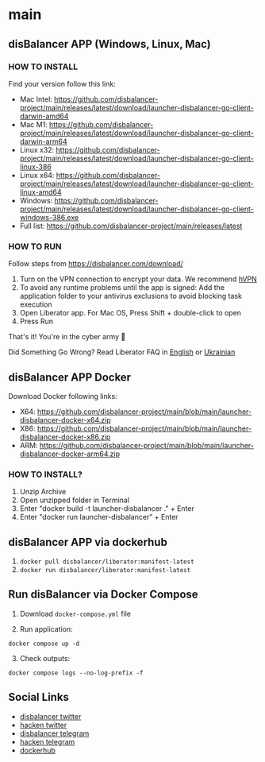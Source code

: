 # main
## disBalancer APP (Windows, Linux, Mac)
### HOW TO INSTALL

Find your version follow this link:
* Mac Intel: https://github.com/disbalancer-project/main/releases/latest/download/launcher-disbalancer-go-client-darwin-amd64
* Mac M1: https://github.com/disbalancer-project/main/releases/latest/download/launcher-disbalancer-go-client-darwin-arm64
* Linux x32: https://github.com/disbalancer-project/main/releases/latest/download/launcher-disbalancer-go-client-linux-386
* Linux x64: https://github.com/disbalancer-project/main/releases/latest/download/launcher-disbalancer-go-client-linux-amd64
* Windows: https://github.com/disbalancer-project/main/releases/latest/download/launcher-disbalancer-go-client-windows-386.exe
* Full list: https://github.com/disbalancer-project/main/releases/latest


### HOW TO RUN
Follow steps from https://disbalancer.com/download/

1. Turn on the VPN connection to encrypt your data. We recommend [hVPN](https://hackenvpn.com/)
2. To avoid any runtime problems until the app is signed: Add the application folder to your antivirus exclusions to avoid blocking task execution
3. Open Liberator app. For Mac OS, Press Shift + double-click to open
4. Press Run

That's it! You're in the cyber army 💪

Did Something Go Wrong?
Read Liberator FAQ in [English](https://blog.disbalancer.com/disbalancer-app-faq/) or [Ukrainian](https://blog.disbalancer.com/liberator-faq-ukra%D1%97nska/)



## disBalancer APP Docker


Download Docker following links:
* X64: https://github.com/disbalancer-project/main/blob/main/launcher-disbalancer-docker-x64.zip
* X86: https://github.com/disbalancer-project/main/blob/main/launcher-disbalancer-docker-x86.zip
* ARM: https://github.com/disbalancer-project/main/blob/main/launcher-disbalancer-docker-arm64.zip

### HOW TO INSTALL?
1) Unzip Archive
2) Open unzipped folder in Terminal
3) Enter "docker build -t launcher-disbalancer ." + Enter
4) Enter "docker run launcher-disbalancer" + Enter

## disBalancer APP via dockerhub

1) `docker pull disbalancer/liberator:manifest-latest`
2) `docker run disbalancer/liberator:manifest-latest`

## Run disBalancer via Docker Compose
1) Download `docker-compose.yml` file

2) Run application:

``` shell
docker compose up -d
```

3) Check outputs:

``` shell
docker compose logs --no-log-prefix -f
```

 ## Social Links
- [disbalancer twitter](https://twitter.com/thedisbalancer)
- [hacken twitter](https://twitter.com/hackenclub)
- [disbalancer telegram](https://t.me/disBalancer_Official)
- [hacken telegram](https://t.me/hackenio)
- [dockerhub](https://hub.docker.com/repository/docker/disbalancer/liberator)
